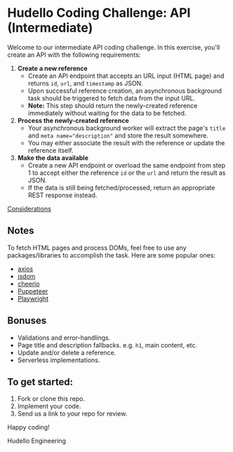 # Hudello Coding Challenge: API (Intermediate)

Welcome to our intermediate API coding challenge. In this exercise, you'll create an API with the following requirements:

1. **Create a new reference**
    - Create an API endpoint that accepts an URL input (HTML page) and returns `id`, `url`, and `timestamp` as JSON.
    - Upon successful reference creation, an asynchronous background task should be triggered to fetch data from the input URL.
    - **Note:** This step should return the newly-created reference immediately without waiting for the data to be fetched.
2. **Process the newly-created reference**
    - Your asynchronous background worker will extract the page's `title` and `meta name="description"` and store the result somewhere.
    - You may either associate the result with the reference or update the reference itself.
3. **Make the data available**
    - Create a new API endpoint or overload the same endpoint from step 1 to accept either the reference `id` or the `url` and return the result as JSON.
    - If the data is still being fetched/processed, return an appropriate REST response instead.

[Considerations](https://restfulapi.net)

## Notes
To fetch HTML pages and process DOMs, feel free to use any packages/libraries to accomplish the task. Here are some popular ones:
- [axios](https://github.com/axios/axios)
- [jsdom](https://github.com/jsdom/jsdom)
- [cheerio](https://github.com/cheeriojs/cheerio)
- [Puppeteer](https://github.com/puppeteer/puppeteer)
- [Playwright](https://github.com/microsoft/playwright)

## Bonuses
- Validations and error-handlings.
- Page title and description fallbacks. e.g. `h1`, main content, etc.
- Update and/or delete a reference.
- Serverless implementations.

## To get started:
1. Fork or clone this repo.
2. Implement your code.
3. Send us a link to your repo for review.

Happy coding!

Hudello Engineering
